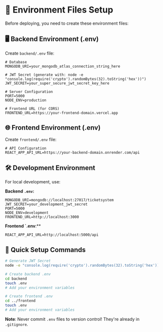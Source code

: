 # 🔧 Environment Files Setup

Before deploying, you need to create these environment files:

## 🖥️ Backend Environment (.env)

Create `backend/.env` file:

```env
# Database
MONGODB_URI=your_mongodb_atlas_connection_string_here

# JWT Secret (generate with: node -e "console.log(require('crypto').randomBytes(32).toString('hex'))")
JWT_SECRET=your_super_secure_jwt_secret_key_here

# Server Configuration
PORT=5000
NODE_ENV=production

# Frontend URL (for CORS)
FRONTEND_URL=https://your-frontend-domain.vercel.app
```

## 🌐 Frontend Environment (.env)

Create `frontend/.env` file:

```env
# API Configuration
REACT_APP_API_URL=https://your-backend-domain.onrender.com/api
```

## 🛠️ Development Environment

For local development, use:

**Backend `.env`:**
```env
MONGODB_URI=mongodb://localhost:27017/ticketsystem
JWT_SECRET=your_development_jwt_secret
PORT=5000
NODE_ENV=development
FRONTEND_URL=http://localhost:3000
```

**Frontend `.env**:**
```env
REACT_APP_API_URL=http://localhost:5000/api
```

## 📝 Quick Setup Commands

```bash
# Generate JWT Secret
node -e "console.log(require('crypto').randomBytes(32).toString('hex'))"

# Create backend .env
cd backend
touch .env
# Add your environment variables

# Create frontend .env
cd ../frontend
touch .env
# Add your environment variables
```

**Note**: Never commit `.env` files to version control! They're already in `.gitignore`. 